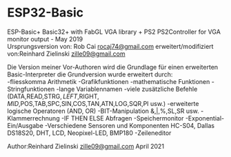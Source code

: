 # ESP32-Basic
ESP-Basic+
Basic32+ with FabGL VGA library + PS2 PS2Controller 
for VGA monitor output - May 2019       
Ursprungsversion von: Rob Cai <rocaj74@gmail.com>
erweitert/modifiziert von:Reinhard Zielinski <zille09@gmail.com>                                                                   

Die Version meiner Vor-Authoren wird die Grundlage für einen erweiterten Basic-Interpreter
die Grundversion wurde erweitert durch:   
-fliesskomma Arithmetik
-Grafikfunktionen
-mathematische Funktionen
-Stringfunktionen
-lange Variablennamen
-viele zusätzliche Befehle (DATA,READ,STRG$,LEFT$,RIGHT$,MID$,POS,TAB,SPC,SIN,COS,TAN,ATN,LOG,SQR,PI usw.)
-erweiterte logische Operatoren (AND, OR)
-BIT-Manipulation &,|,%,SL,SR usw.
-Klammerrechnung
-IF THEN ELSE Abfragen
-Speichermonitor
-Exponential-Ein/Ausgabe
-Verschiedene Sensoren und Komponenten HC-S04, Dallas DS18S20, DHT, LCD, Neopixel-LED, BMP180
-Zeileneditor


 Author:Reinhard Zielinski <zille09@gmail.com>
 April 2021

